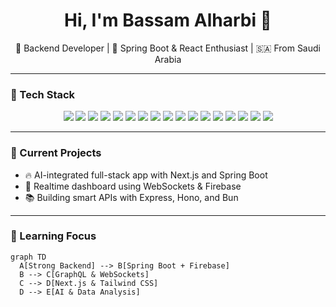 <h1 align="center">Hi, I'm Bassam Alharbi 👋</h1>
<p align="center">
  🧠 Backend Developer | 🚀 Spring Boot & React Enthusiast | 🇸🇦 From Saudi Arabia
</p>

---

### 🔧 Tech Stack

<p align="center">
  <img src="https://img.shields.io/badge/Bun-black?style=for-the-badge&logo=bun&logoColor=white"/>
  <img src="https://img.shields.io/badge/CSS3-1572B6?style=for-the-badge&logo=css3&logoColor=white"/>
  <img src="https://img.shields.io/badge/Express.js-000000?style=for-the-badge&logo=express&logoColor=white"/>
  <img src="https://img.shields.io/badge/Hono-DD3A58?style=for-the-badge&logoColor=white"/>
  <img src="https://img.shields.io/badge/HTML5-E34F26?style=for-the-badge&logo=html5&logoColor=white"/>
  <img src="https://img.shields.io/badge/Java-ED8B00?style=for-the-badge&logo=openjdk&logoColor=white"/>
  <img src="https://img.shields.io/badge/JavaScript-F7DF1E?style=for-the-badge&logo=javascript&logoColor=black"/>
  <img src="https://img.shields.io/badge/Matplotlib-11557C?style=for-the-badge&logo=matplotlib&logoColor=white"/>
  <img src="https://img.shields.io/badge/MongoDB-4EA94B?style=for-the-badge&logo=mongodb&logoColor=white"/>
  <img src="https://img.shields.io/badge/MySQL-4479A1?style=for-the-badge&logo=mysql&logoColor=white"/>
  <img src="https://img.shields.io/badge/Next.js-000000?style=for-the-badge&logo=nextdotjs&logoColor=white"/>
  <img src="https://img.shields.io/badge/Node.js-339933?style=for-the-badge&logo=nodedotjs&logoColor=white"/>
  <img src="https://img.shields.io/badge/Pandas-150458?style=for-the-badge&logo=pandas&logoColor=white"/>
  <img src="https://img.shields.io/badge/Python-3776AB?style=for-the-badge&logo=python&logoColor=white"/>
  <img src="https://img.shields.io/badge/React-20232A?style=for-the-badge&logo=react&logoColor=61DAFB"/>
  <img src="https://img.shields.io/badge/Spring_Boot-6DB33F?style=for-the-badge&logo=springboot&logoColor=white"/>
  <img src="https://img.shields.io/badge/Tailwind_CSS-38B2AC?style=for-the-badge&logo=tailwindcss&logoColor=white"/>
</p>

---

### 💼 Current Projects

- 🔥 AI-integrated full-stack app with Next.js and Spring Boot
- 📱 Realtime dashboard using WebSockets & Firebase
- 📚 Building smart APIs with Express, Hono, and Bun

---

### 🌱 Learning Focus

```mermaid
graph TD
  A[Strong Backend] --> B[Spring Boot + Firebase]
  B --> C[GraphQL & WebSockets]
  C --> D[Next.js & Tailwind CSS]
  D --> E[AI & Data Analysis]
